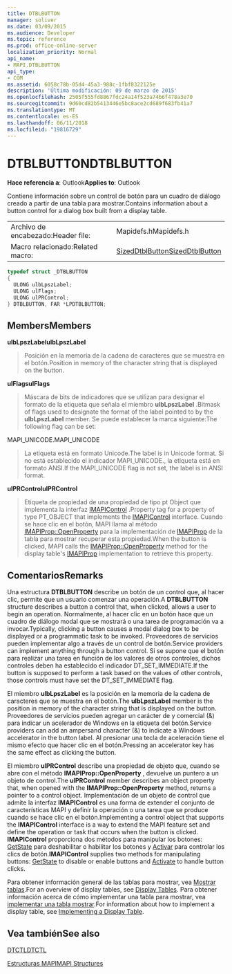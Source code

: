 ```yaml
---
title: DTBLBUTTON
manager: soliver
ms.date: 03/09/2015
ms.audience: Developer
ms.topic: reference
ms.prod: office-online-server
localization_priority: Normal
api_name:
- MAPI.DTBLBUTTON
api_type:
- COM
ms.assetid: 6058c78b-05d4-45a3-988c-1fbf8322125e
description: 'Última modificación: 09 de marzo de 2015'
ms.openlocfilehash: 2505f555fd8867fdc24a14f523a74b6f478a3e70
ms.sourcegitcommit: 9d60cd82b5413446e5bc8ace2cd689f683fb41a7
ms.translationtype: MT
ms.contentlocale: es-ES
ms.lasthandoff: 06/11/2018
ms.locfileid: "19816729"
---
```

# <a name="dtblbutton"></a><span data-ttu-id="4059c-103">DTBLBUTTON</span><span class="sxs-lookup"><span data-stu-id="4059c-103">DTBLBUTTON</span></span>

  
  
<span data-ttu-id="4059c-104">**Hace referencia a**: Outlook</span><span class="sxs-lookup"><span data-stu-id="4059c-104">**Applies to**: Outlook</span></span> 
  
<span data-ttu-id="4059c-105">Contiene información sobre un control de botón para un cuadro de diálogo creado a partir de una tabla para mostrar.</span><span class="sxs-lookup"><span data-stu-id="4059c-105">Contains information about a button control for a dialog box built from a display table.</span></span>
  
|||
|:-----|:-----|
|<span data-ttu-id="4059c-106">Archivo de encabezado:</span><span class="sxs-lookup"><span data-stu-id="4059c-106">Header file:</span></span>  <br/> |<span data-ttu-id="4059c-107">Mapidefs.h</span><span class="sxs-lookup"><span data-stu-id="4059c-107">Mapidefs.h</span></span>  <br/> |
|<span data-ttu-id="4059c-108">Macro relacionado:</span><span class="sxs-lookup"><span data-stu-id="4059c-108">Related macro:</span></span>  <br/> |[<span data-ttu-id="4059c-109">SizedDtblButton</span><span class="sxs-lookup"><span data-stu-id="4059c-109">SizedDtblButton</span></span>](sizeddtblbutton.md) <br/> |
   
```cpp
typedef struct _DTBLBUTTON
{
  ULONG ulbLpszLabel;
  ULONG ulFlags;
  ULONG ulPRControl;
} DTBLBUTTON, FAR *LPDTBLBUTTON;

```

## <a name="members"></a><span data-ttu-id="4059c-110">Members</span><span class="sxs-lookup"><span data-stu-id="4059c-110">Members</span></span>

 <span data-ttu-id="4059c-111">**ulbLpszLabel**</span><span class="sxs-lookup"><span data-stu-id="4059c-111">**ulbLpszLabel**</span></span>
  
> <span data-ttu-id="4059c-112">Posición en la memoria de la cadena de caracteres que se muestra en el botón.</span><span class="sxs-lookup"><span data-stu-id="4059c-112">Position in memory of the character string that is displayed on the button.</span></span>
    
 <span data-ttu-id="4059c-113">**ulFlags**</span><span class="sxs-lookup"><span data-stu-id="4059c-113">**ulFlags**</span></span>
  
> <span data-ttu-id="4059c-114">Máscara de bits de indicadores que se utilizan para designar el formato de la etiqueta que señala el miembro **ulbLpszLabel** .</span><span class="sxs-lookup"><span data-stu-id="4059c-114">Bitmask of flags used to designate the format of the label pointed to by the **ulbLpszLabel** member.</span></span> <span data-ttu-id="4059c-115">Se puede establecer la marca siguiente:</span><span class="sxs-lookup"><span data-stu-id="4059c-115">The following flag can be set:</span></span> 
    
<span data-ttu-id="4059c-116">MAPI_UNICODE.</span><span class="sxs-lookup"><span data-stu-id="4059c-116">MAPI_UNICODE</span></span> 
  
> <span data-ttu-id="4059c-117">La etiqueta está en formato Unicode.</span><span class="sxs-lookup"><span data-stu-id="4059c-117">The label is in Unicode format.</span></span> <span data-ttu-id="4059c-118">Si no está establecido el indicador MAPI_UNICODE., la etiqueta está en formato ANSI.</span><span class="sxs-lookup"><span data-stu-id="4059c-118">If the MAPI_UNICODE flag is not set, the label is in ANSI format.</span></span>
    
 <span data-ttu-id="4059c-119">**ulPRControl**</span><span class="sxs-lookup"><span data-stu-id="4059c-119">**ulPRControl**</span></span>
  
> <span data-ttu-id="4059c-120">Etiqueta de propiedad de una propiedad de tipo pt Object que implementa la interfaz [IMAPIControl](imapicontroliunknown.md) .</span><span class="sxs-lookup"><span data-stu-id="4059c-120">Property tag for a property of type PT_OBJECT that implements the [IMAPIControl](imapicontroliunknown.md) interface.</span></span> <span data-ttu-id="4059c-121">Cuando se hace clic en el botón, MAPI llama al método [IMAPIProp::OpenProperty](imapiprop-openproperty.md) para la implementación de [IMAPIProp](imapipropiunknown.md) de la tabla para mostrar recuperar esta propiedad.</span><span class="sxs-lookup"><span data-stu-id="4059c-121">When the button is clicked, MAPI calls the [IMAPIProp::OpenProperty](imapiprop-openproperty.md) method for the display table's [IMAPIProp](imapipropiunknown.md) implementation to retrieve this property.</span></span> 
    
## <a name="remarks"></a><span data-ttu-id="4059c-122">Comentarios</span><span class="sxs-lookup"><span data-stu-id="4059c-122">Remarks</span></span>

<span data-ttu-id="4059c-123">Una estructura **DTBLBUTTON** describe un botón de un control que, al hacer clic, permite que un usuario comenzar una operación.</span><span class="sxs-lookup"><span data-stu-id="4059c-123">A **DTBLBUTTON** structure describes a button a control that, when clicked, allows a user to begin an operation.</span></span> <span data-ttu-id="4059c-124">Normalmente, al hacer clic en un botón hace que un cuadro de diálogo modal que se mostrará o una tarea de programación va a invocar.</span><span class="sxs-lookup"><span data-stu-id="4059c-124">Typically, clicking a button causes a modal dialog box to be displayed or a programmatic task to be invoked.</span></span> <span data-ttu-id="4059c-125">Proveedores de servicios pueden implementar algo a través de un control de botón.</span><span class="sxs-lookup"><span data-stu-id="4059c-125">Service providers can implement anything through a button control.</span></span> <span data-ttu-id="4059c-126">Si se supone que el botón para realizar una tarea en función de los valores de otros controles, dichos controles deben ha establecido el indicador DT_SET_IMMEDIATE.</span><span class="sxs-lookup"><span data-stu-id="4059c-126">If the button is supposed to perform a task based on the values of other controls, those controls must have set the DT_SET_IMMEDIATE flag.</span></span> 
  
<span data-ttu-id="4059c-127">El miembro **ulbLpszLabel** es la posición en la memoria de la cadena de caracteres que se muestra en el botón.</span><span class="sxs-lookup"><span data-stu-id="4059c-127">The **ulbLpszLabel** member is the position in memory of the character string that is displayed on the button.</span></span> <span data-ttu-id="4059c-128">Proveedores de servicios pueden agregar un carácter de y comercial (&amp;) para indicar un acelerador de Windows en la etiqueta del botón.</span><span class="sxs-lookup"><span data-stu-id="4059c-128">Service providers can add an ampersand character (&amp;) to indicate a Windows accelerator in the button label.</span></span> <span data-ttu-id="4059c-129">Al presionar una tecla de aceleración tiene el mismo efecto que hacer clic en el botón.</span><span class="sxs-lookup"><span data-stu-id="4059c-129">Pressing an accelerator key has the same effect as clicking the button.</span></span> 
  
<span data-ttu-id="4059c-130">El miembro **ulPRControl** describe una propiedad de objeto que, cuando se abre con el método **IMAPIProp::OpenProperty** , devuelve un puntero a un objeto de control.</span><span class="sxs-lookup"><span data-stu-id="4059c-130">The **ulPRControl** member describes an object property that, when opened with the **IMAPIProp::OpenProperty** method, returns a pointer to a control object.</span></span> <span data-ttu-id="4059c-131">Implementación de un objeto de control que admite la interfaz **IMAPIControl** es una forma de extender el conjunto de características MAPI y definir la operación o una tarea que se produce cuando se hace clic en el botón.</span><span class="sxs-lookup"><span data-stu-id="4059c-131">Implementing a control object that supports the **IMAPIControl** interface is a way to extend the MAPI feature set and define the operation or task that occurs when the button is clicked.</span></span> <span data-ttu-id="4059c-132">**IMAPIControl** proporciona dos métodos para manipular los botones: [GetState](imapicontrol-getstate.md) para deshabilitar o habilitar los botones y [Activar](imapicontrol-activate.md) para controlar los clics de botón.</span><span class="sxs-lookup"><span data-stu-id="4059c-132">**IMAPIControl** supplies two methods for manipulating buttons: [GetState](imapicontrol-getstate.md) to disable or enable buttons and [Activate](imapicontrol-activate.md) to handle button clicks.</span></span> 
  
<span data-ttu-id="4059c-133">Para obtener información general de las tablas para mostrar, vea [Mostrar tablas](display-tables.md).</span><span class="sxs-lookup"><span data-stu-id="4059c-133">For an overview of display tables, see [Display Tables](display-tables.md).</span></span> <span data-ttu-id="4059c-134">Para obtener información acerca de cómo implementar una tabla para mostrar, vea [implementar una tabla mostrar](display-table-implementation.md).</span><span class="sxs-lookup"><span data-stu-id="4059c-134">For information about how to implement a display table, see [Implementing a Display Table](display-table-implementation.md).</span></span>
  
## <a name="see-also"></a><span data-ttu-id="4059c-135">Vea también</span><span class="sxs-lookup"><span data-stu-id="4059c-135">See also</span></span>



[<span data-ttu-id="4059c-136">DTCTL</span><span class="sxs-lookup"><span data-stu-id="4059c-136">DTCTL</span></span>](dtctl.md)


[<span data-ttu-id="4059c-137">Estructuras MAPI</span><span class="sxs-lookup"><span data-stu-id="4059c-137">MAPI Structures</span></span>](mapi-structures.md)

